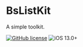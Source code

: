 # BsListKit
A simple toolkit.

[![GitHub license](https://img.shields.io/badge/license-MIT-lightgrey.svg)](https://raw.githubusercontent.com/BaldStudio/BsListKit/master/LICENSE)
![iOS 13.0+](https://img.shields.io/badge/iOS-13.0%2B-blue.svg)